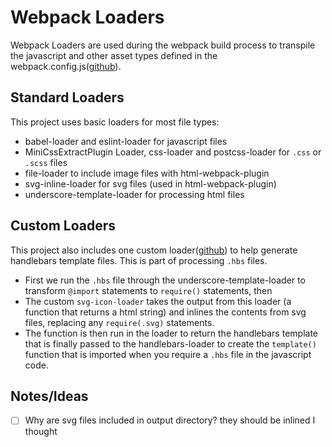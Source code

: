 # Webpack Loaders

Webpack Loaders are used during the webpack build process to transpile the javascript and other asset types
defined in the webpack.config.js([github](https://github.com/devlinjunker/template.webpack.fend/blob/master/webpack.config.js)).

## Standard Loaders
This project uses basic loaders for most file types:
 - babel-loader and eslint-loader for javascript files
 - MiniCssExtractPlugin Loader, css-loader and postcss-loader for `.css` or `.scss` files
 - file-loader to include image files with html-webpack-plugin
 - svg-inline-loader for svg files (used in html-webpack-plugin)
 - underscore-template-loader for processing html files

## Custom Loaders
This project also includes one custom loader([github](https://github.com/devlinjunker/template.webpack.fend/blob/master/.loader/))
to help generate handlebars template files. This is part of processing `.hbs` files.
 - First we run the `.hbs` file through the underscore-template-loader to transform `@import` statements to
 `require()` statements, then
 - The custom `svg-icon-loader` takes the output from this loader (a function that returns a html string) and
 inlines the contents from svg files, replacing any `require(.svg)` statements.
 - The function is then run in the loader to return the handlebars template that is finally passed to the
 handlebars-loader to create the `template()` function that is imported when you require a `.hbs` file in the
 javascript code.


## Notes/Ideas
- [ ] Why are svg files included in output directory? they should be inlined I thought
